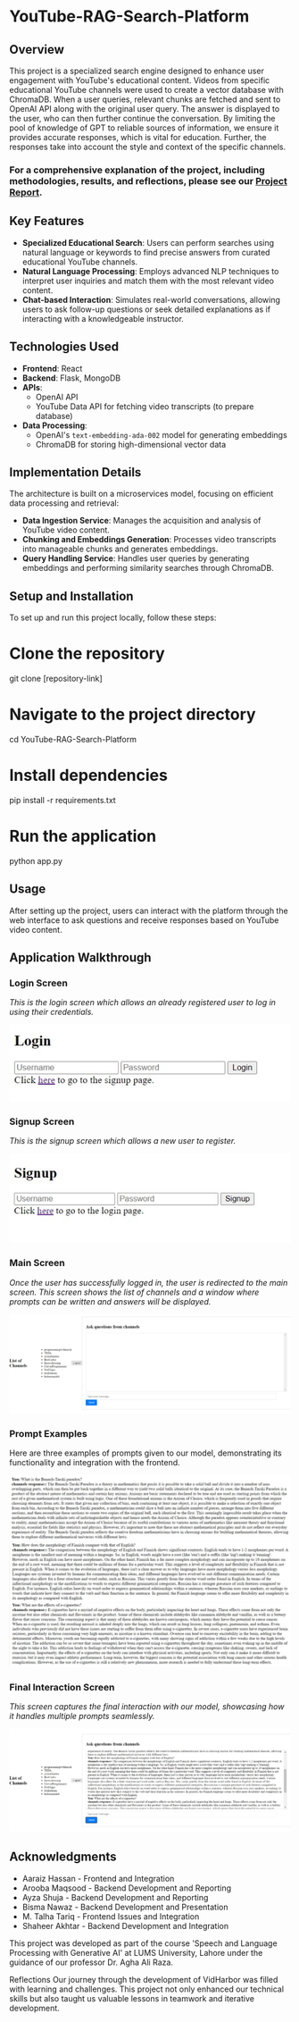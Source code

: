 # YouTube-RAG-Search-Platform

## Overview
This project is a specialized search engine designed to enhance user engagement with YouTube's educational content. Videos from specific educational YouTube channels were used to create a vector database with ChromaDB. When a user queries, relevant chunks are fetched and sent to OpenAI API along with the original user query. The answer is displayed to the user, who can then further continue the conversation. 
By limiting the pool of knowledge of GPT to reliable sources of information, we ensure it provides accurate responses, which is vital for education. Further, the responses take into account the style and context of the specific channels.  

### For a comprehensive explanation of the project, including methodologies, results, and reflections, please see our [Project Report](Project%20Report.pdf). 

## Key Features
- **Specialized Educational Search**: Users can perform searches using natural language or keywords to find precise answers from curated educational YouTube channels.
- **Natural Language Processing**: Employs advanced NLP techniques to interpret user inquiries and match them with the most relevant video content.
- **Chat-based Interaction**: Simulates real-world conversations, allowing users to ask follow-up questions or seek detailed explanations as if interacting with a knowledgeable instructor.

## Technologies Used
- **Frontend**: React
- **Backend**: Flask, MongoDB
- **APIs**:
  - OpenAI API
  - YouTube Data API for fetching video transcripts (to prepare database)
- **Data Processing**:
  - OpenAI's `text-embedding-ada-002` model for generating embeddings
  - ChromaDB for storing high-dimensional vector data

## Implementation Details
The architecture is built on a microservices model, focusing on efficient data processing and retrieval:
- **Data Ingestion Service**: Manages the acquisition and analysis of YouTube video content.
- **Chunking and Embeddings Generation**: Processes video transcripts into manageable chunks and generates embeddings.
- **Query Handling Service**: Handles user queries by generating embeddings and performing similarity searches through ChromaDB.

## Setup and Installation
To set up and run this project locally, follow these steps:

# Clone the repository
git clone [repository-link]
# Navigate to the project directory
cd YouTube-RAG-Search-Platform
# Install dependencies
pip install -r requirements.txt
# Run the application
python app.py


## Usage
After setting up the project, users can interact with the platform through the web interface to ask questions and receive responses based on YouTube video content.

## Application Walkthrough

### Login Screen
*This is the login screen which allows an already registered user to log in using their credentials.*

![Login Screen](images/Login.jpg)

### Signup Screen
*This is the signup screen which allows a new user to register.*

![Signup Screen](images/Signup.jpg)

### Main Screen
*Once the user has successfully logged in, the user is redirected to the main screen. This screen shows the list of channels and a window where prompts can be written and answers will be displayed.*

![Main Screen](images/Main.jpg)

### Prompt Examples
Here are three examples of prompts given to our model, demonstrating its functionality and integration with the frontend.

![Prompt Example 1](images/Prompt1.jpg)
![Prompt Example 2](images/Prompt2.jpg)
![Prompt Example 3](images/Prompt3.jpg)

### Final Interaction Screen
*This screen captures the final interaction with our model, showcasing how it handles multiple prompts seamlessly.*

![Final Interaction](images/Final.jpg)


## Acknowledgments
- Aaraiz Hassan - Frontend and Integration
- Arooba Maqsood - Backend Development and Reporting
- Ayza Shuja - Backend Development and Reporting
- Bisma Nawaz - Backend Development and Presentation
- M. Talha Tariq - Frontend Issues and Integration
- Shaheer Akhtar - Backend Development and Integration

This project was developed as part of the course 'Speech and Language Processing with Generative AI' at LUMS University, Lahore under the guidance of our professor Dr. Agha Ali Raza. 

Reflections
Our journey through the development of VidHarbor was filled with learning and challenges. This project not only enhanced our technical skills but also taught us valuable lessons in teamwork and iterative development.
